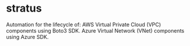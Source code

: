 # stratus

Automation for the lifecycle of:
AWS Virtual Private Cloud (VPC) components using Boto3 SDK.
Azure Virtual Network (VNet) components using Azure SDK.
